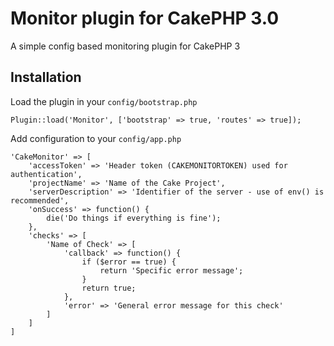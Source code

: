 # Monitor plugin for CakePHP 3.0

A simple config based monitoring plugin for CakePHP 3

## Installation

Load the plugin in your `config/bootstrap.php`

    Plugin::load('Monitor', ['bootstrap' => true, 'routes' => true]);

Add configuration to your `config/app.php`

    'CakeMonitor' => [
        'accessToken' => 'Header token (CAKEMONITORTOKEN) used for authentication',
        'projectName' => 'Name of the Cake Project',
        'serverDescription' => 'Identifier of the server - use of env() is recommended',
        'onSuccess' => function() {
            die('Do things if everything is fine');
        },
        'checks' => [
            'Name of Check' => [
                'callback' => function() {
                    if ($error == true) {
                        return 'Specific error message';
                    }
                    return true;
                },
                'error' => 'General error message for this check'
            ]
        ]
    ]
